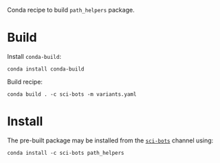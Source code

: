 Conda recipe to build `path_helpers` package.

Build
=====

Install `conda-build`:

    conda install conda-build

Build recipe:

    conda build . -c sci-bots -m variants.yaml


Install
=======

The pre-built package may be installed from the [`sci-bots`][2] channel using:

    conda install -c sci-bots path_helpers


[1]: https://anaconda.org/sci-bots/path-helpers
[2]: https://anaconda.org/sci-bots
